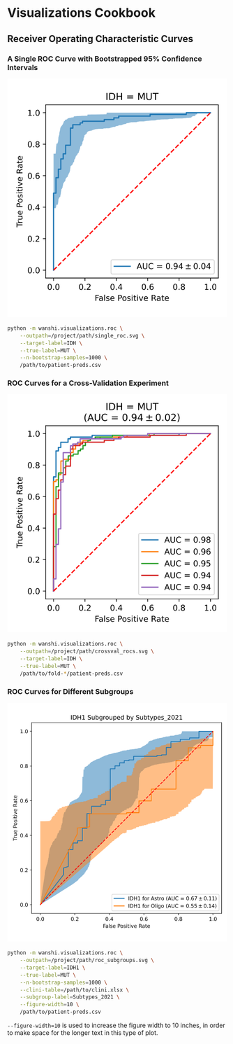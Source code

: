 # Visualizations Cookbook

## Receiver Operating Characteristic Curves

### A Single ROC Curve with Bootstrapped 95% Confidence Intervals

![A Single ROC Curve with Bootstrapped 95% Confidence Intervals](assets/single_roc.svg)

```sh
python -m wanshi.visualizations.roc \
    --outpath=/project/path/single_roc.svg \
    --target-label=IDH \
    --true-label=MUT \
    --n-bootstrap-samples=1000 \
    /path/to/patient-preds.csv
```

### ROC Curves for a Cross-Validation Experiment

![ROC Curves for a Cross-Validation Experiment](assets/crossval_rocs.svg)

```sh
python -m wanshi.visualizations.roc \
    --outpath=/project/path/crossval_rocs.svg \
    --target-label=IDH \
    --true-label=MUT \
    /path/to/fold-*/patient-preds.csv
```

### ROC Curves for Different Subgroups

![ROC Curves for a Cross-Validation Experiment](assets/roc_subgroup.svg)

```sh
python -m wanshi.visualizations.roc \
    --outpath=/project/path/roc_subgroups.svg \
    --target-label=IDH1 \
    --true-label=MUT \
    --n-bootstrap-samples=1000 \
    --clini-table=/path/to/clini.xlsx \
    --subgroup-label=Subtypes_2021 \
    --figure-width=10 \
    /path/to/patient-preds.csv
```

`--figure-width=10` is used to increase the figure width to 10 inches,
in order to make space for the longer text in this type of plot.